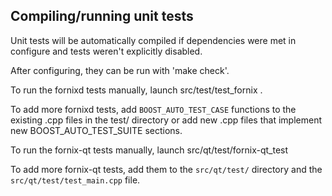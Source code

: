 Compiling/running unit tests
------------------------------------

Unit tests will be automatically compiled if dependencies were met in configure
and tests weren't explicitly disabled.

After configuring, they can be run with 'make check'.

To run the fornixd tests manually, launch src/test/test_fornix .

To add more fornixd tests, add `BOOST_AUTO_TEST_CASE` functions to the existing
.cpp files in the test/ directory or add new .cpp files that
implement new BOOST_AUTO_TEST_SUITE sections.

To run the fornix-qt tests manually, launch src/qt/test/fornix-qt_test

To add more fornix-qt tests, add them to the `src/qt/test/` directory and
the `src/qt/test/test_main.cpp` file.
